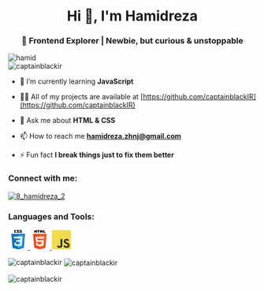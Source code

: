 <h1 align="center">Hi 👋, I'm Hamidreza</h1>
<h3 align="center">🚀 Frontend Explorer | Newbie, but curious & unstoppable</h3>

<img align="right" src="https://camo.githubusercontent.com/359e7fc5c22e035b02d6120b41c5d5464994e374bf7a208ac14244becf67949e/68747470733a2f2f692e70696e696d672e636f6d2f6f726967696e616c732f30322f30312f31652f30323031316563383535343237376238633730626632326662313932313233632e676966" alt="hamid" width="600px">

<p align="left"> <img src="https://komarev.com/ghpvc/?username=captainblackir&label=Profile%20views&color=0e75b6&style=flat" alt="captainblackir" /> </p>

- 🌱 I’m currently learning **JavaScript**

- 👨‍💻 All of my projects are available at [https://github.com/captainblackIR](https://github.com/captainblackIR)

- 💬 Ask me about **HTML & CSS**

- 📫 How to reach me **hamidreza.zhnj@gmail.com**

- ⚡ Fun fact **I break things just to fix them better**

<h3 align="left">Connect with me:</h3>
<p align="left">
<a href="https://instagram.com/8_hamidreza_2" target="blank"><img align="center" src="https://raw.githubusercontent.com/rahuldkjain/github-profile-readme-generator/master/src/images/icons/Social/instagram.svg" alt="8_hamidreza_2" height="30" width="40" /></a>
</p>

<h3 align="left">Languages and Tools:</h3>
<p align="left"> <a href="https://www.w3schools.com/css/" target="_blank" rel="noreferrer"> <img src="https://raw.githubusercontent.com/devicons/devicon/master/icons/css3/css3-original-wordmark.svg" alt="css3" width="40" height="40"/> </a> <a href="https://www.w3.org/html/" target="_blank" rel="noreferrer"> <img src="https://raw.githubusercontent.com/devicons/devicon/master/icons/html5/html5-original-wordmark.svg" alt="html5" width="40" height="40"/> </a> <a href="https://developer.mozilla.org/en-US/docs/Web/JavaScript" target="_blank" rel="noreferrer"> <img src="https://raw.githubusercontent.com/devicons/devicon/master/icons/javascript/javascript-original.svg" alt="javascript" width="40" height="40"/> </a> </p>

<p><img align="left" src="https://github-readme-stats.vercel.app/api/top-langs?username=captainblackir&show_icons=true&locale=en&layout=compact" alt="captainblackir" /></p>

<p>&nbsp;<img align="center" src="https://github-readme-stats.vercel.app/api?username=captainblackir&show_icons=true&locale=en" alt="captainblackir" /></p>

<p><img align="center" src="https://github-readme-streak-stats.herokuapp.com/?user=captainblackir&" alt="captainblackir" /></p>
